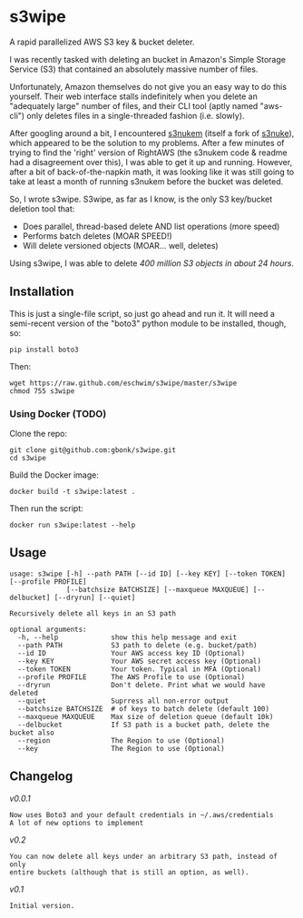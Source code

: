 s3wipe
======

A rapid parallelized AWS S3 key &amp; bucket deleter.

I was recently tasked with deleting an bucket in Amazon's Simple Storage
Service (S3) that contained an absolutely massive number of files.

Unfortunately, Amazon themselves do not give you an easy way to do this
yourself.  Their web interface stalls indefinitely when you delete an
"adequately large" number of files, and their CLI tool (aptly named
"aws-cli") only deletes files in a single-threaded fashion (i.e. slowly).

After googling around a bit, I encountered
[s3nukem](https://github.com/lathanh/s3nukem) (itself a fork
of [s3nuke](http://github.com/SFEley/s3nuke/)), which appeared to be the
solution to my problems.  After a few minutes of trying to find the
'right' version of RightAWS (the s3nukem code & readme had a
disagreement over this), I was able to get it up and running.  However,
after a bit of back-of-the-napkin math, it was looking like it was still
going to take at least a month of running s3nukem before the bucket was
deleted.

So, I wrote s3wipe.  S3wipe, as far as I know, is the only S3 key/bucket
deletion tool that:

* Does parallel, thread-based delete AND list operations (more speed)
* Performs batch deletes (MOAR SPEED!)
* Will delete versioned objects (MOAR... well, deletes)

Using s3wipe, I was able to delete _400 million S3 objects in about 24 hours_.

## Installation

This is just a single-file script, so just go ahead and run it.  It will need
a semi-recent version of the "boto3" python module to be installed, though, so:

    pip install boto3

Then:

    wget https://raw.github.com/eschwim/s3wipe/master/s3wipe
    chmod 755 s3wipe

### Using Docker (TODO)

Clone the repo:

    git clone git@github.com:gbonk/s3wipe.git
    cd s3wipe

Build the Docker image:

    docker build -t s3wipe:latest .

Then run the script:

    docker run s3wipe:latest --help

## Usage

```
usage: s3wipe [-h] --path PATH [--id ID] [--key KEY] [--token TOKEN] [--profile PROFILE]
              [--batchsize BATCHSIZE] [--maxqueue MAXQUEUE] [--delbucket] [--dryrun] [--quiet]

Recursively delete all keys in an S3 path

optional arguments:
  -h, --help             show this help message and exit
  --path PATH            S3 path to delete (e.g. bucket/path)
  --id ID                Your AWS access key ID (Optional)
  --key KEY              Your AWS secret access key (Optional)
  --token TOKEN          Your token. Typical in MFA (Optional)
  --profile PROFILE      The AWS Profile to use (Optional)
  --dryrun               Don't delete. Print what we would have deleted
  --quiet                Suprress all non-error output
  --batchsize BATCHSIZE  # of keys to batch delete (default 100)
  --maxqueue MAXQUEUE    Max size of deletion queue (default 10k)
  --delbucket            If S3 path is a bucket path, delete the bucket also
  --region               The Region to use (Optional)
  --key                  The Region to use (Optional)
```

## Changelog

_v0.0.1_

    Now uses Boto3 and your default credentials in ~/.aws/credentials
    A lot of new options to implement

_v0.2_

    You can now delete all keys under an arbitrary S3 path, instead of only
    entire buckets (although that is still an option, as well).

_v0.1_

    Initial version.
